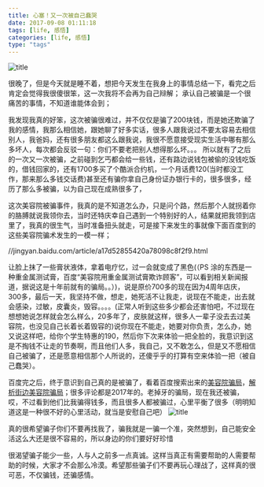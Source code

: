 ```yaml
---
title: 心塞！又一次被自己蠢哭
date: 2017-09-08 01:11:18
tags: [life, 感悟]
categories: [life, 感悟]
type: "tags"
---
```

![title](https://cdn.wangyaxing.cn/perfect.jpg)
<!--more-->

很晚了，但是今天就是睡不着，想把今天发生在我身上的事情总结一下，看完之后肯定会觉得我很傻很笨，这一次我将不会再为自己辩解；
承认自己被骗是一个很痛苦的事情，不知道谁能体会到；

我发现我真的好笨，这次被骗很难过，并不仅仅是骗了200块钱，而是她还欺骗了我的感情，我那么相信她，跟她聊了好多实话，很多人跟我说过不要太容易去相信别人，我爸妈，还有很多朋友都这么跟我说，我很不愿意接受现实生活中哪有那么多坏人，每次都会反驳一句：你们不要老把别人想得那么坏。。。
所以就有了之后的一次又一次被骗，之前碰到乞丐都会给一些钱，还有路边说钱包被偷的没钱吃饭的，借钱回家的，还有1700多买了个酷派合约机，一个月话费120(当时都没工作，那来那么多钱交话费)甚至还有骗你拿自己身份证办银行卡的，很多很多，经历了那么多被骗，以为自己现在成熟很多了，

这次美容院被骗事件，我真的是不知道怎么办，只是问个路，然后那个人就拐着你的胳膊就说我领你去，当时还特庆幸自己遇到一个特别好的人，结果就把我领到店里了，我真的很生气，当时准备扭头就走，可是接下来发生的事就像下面百度到的这些美容院骗术发生的一模一样；

//jingyan.baidu.com/article/a17d52855420a78098c8f2f9.html

让脸上抹了一些膏状液体，拿着电疗忆，过一会就变成了黑色(（PS 涂的东西是一种重金属测试膏，百度“美容院用重金属测试膏欺诈顾客”，可以看到相关新闻报道，据说这是十年前就有的骗局。。）)，说是原价700多的现在因为4周年店庆，300多，最后一天，我坚持不做，想走，她死活不让我走，说现在不能走，出去就会感染，过敏，皮囊炎，毁容。。。。(正常人听到这些多少都会还害怕吧，不过现在想想她说怎样就会怎么样么，20多年了，皮肤就这样，很多人一辈子没去去过美容院，也没见自己长着长着毁容的)说你现在不能走，她要对你负责，怎么办，她又说这样吧，给你个学生特惠的190，然后你下次来体验一把全脸的，我意识到这是不掏钱不让走的节奏啊，而且他们人多，我自己，又不敢怎么，但是又不愿相信自己被骗了，还是愿意相信那个人所说的，还傻乎乎的打算有空来体验一把（被自己蠢哭）。

百度完之后，终于意识到自己真的是被骗了，看着百度搜索出来的[美容院骗局](http://bbs.tianya.cn/post-funinfo-6488346-1.shtml)，[解析街边美容院骗局](//jingyan.baidu.com/article/a17d52855420a78098c8f2f9.html)；很多评论都是2017年的。老掉牙的骗局，现在我还被骗，哎，不过看到他们比我骗得钱多，而且很多人都被骗过，心里平衡了很多（明明知道这是一种很不好的心里活动，就当是安慰自己吧）
![title](https://cdn.wangyaxing.cn/jiao.jpeg)

真的很希望骗子你们不要再找我了，骗我就是一骗一个准，突然想到，自己能安全活这么大还是很不容易的，所以身边的你们要好好珍惜

很渴望骗子能少一些，人与人之前多一点真诚。这样当真正有需要帮助的人需要帮助的时候，大家才不会那么冷漠。希望那些骗子们不要再玩心理战了，这样真的很可恶，不仅骗钱，还骗感情。

